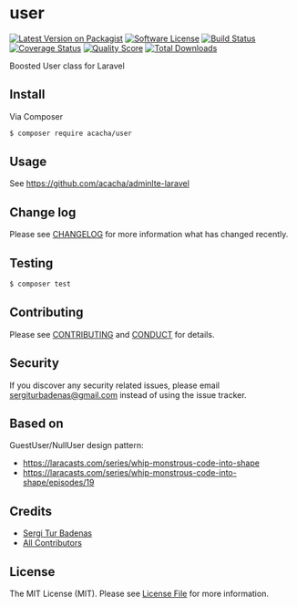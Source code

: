 # user

[![Latest Version on Packagist][ico-version]][link-packagist]
[![Software License][ico-license]](LICENSE.md)
[![Build Status][ico-travis]][link-travis]
[![Coverage Status][ico-scrutinizer]][link-scrutinizer]
[![Quality Score][ico-code-quality]][link-code-quality]
[![Total Downloads][ico-downloads]][link-downloads]

Boosted User class for Laravel

## Install

Via Composer

``` bash
$ composer require acacha/user
```

## Usage

See https://github.com/acacha/adminlte-laravel

## Change log

Please see [CHANGELOG](CHANGELOG.md) for more information what has changed recently.

## Testing

``` bash
$ composer test
```

## Contributing

Please see [CONTRIBUTING](CONTRIBUTING.md) and [CONDUCT](CONDUCT.md) for details.

## Security

If you discover any security related issues, please email sergiturbadenas@gmail.com instead of using the issue tracker.

## Based on 

GuestUser/NullUser design pattern:
- https://laracasts.com/series/whip-monstrous-code-into-shape
- https://laracasts.com/series/whip-monstrous-code-into-shape/episodes/19

## Credits

- [Sergi Tur Badenas][link-author]
- [All Contributors][link-contributors]

## License

The MIT License (MIT). Please see [License File](LICENSE.md) for more information.

[ico-version]: https://img.shields.io/packagist/v/acacha/user.svg?style=flat-square
[ico-license]: https://img.shields.io/badge/license-MIT-brightgreen.svg?style=flat-square
[ico-travis]: https://img.shields.io/travis/acacha/user/master.svg?style=flat-square
[ico-scrutinizer]: https://img.shields.io/scrutinizer/coverage/g/acacha/user.svg?style=flat-square
[ico-code-quality]: https://img.shields.io/scrutinizer/g/acacha/user.svg?style=flat-square
[ico-downloads]: https://img.shields.io/packagist/dt/acacha/user.svg?style=flat-square

[link-packagist]: https://packagist.org/packages/acacha/user
[link-travis]: https://travis-ci.org/acacha/user
[link-scrutinizer]: https://scrutinizer-ci.com/g/acacha/user/code-structure
[link-code-quality]: https://scrutinizer-ci.com/g/acacha/user
[link-downloads]: https://packagist.org/packages/acacha/user
[link-author]: https://github.com/acacha
[link-contributors]: ../../contributors
